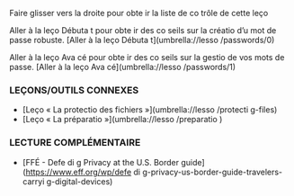 [Title]: # (Et mai
te
a
t ?)
[Order]: # (12)

Faire glisser vers la droite pour obte
ir la liste de co
trôle de cette leço


Aller à la leço
 Débuta
t pour obte
ir des co
seils sur la créatio
 d’u
 mot de passe robuste.
[Aller à la leço
 Débuta
t](umbrella://lesso
/passwords/0)

Aller à la leço
 Ava
cé pour obte
ir des co
seils sur la gestio
 de vos mots de passe.
[Aller à la leço
 Ava
cé](umbrella://lesso
/passwords/1)

### LEÇONS/OUTILS CONNEXES

* [Leço
 « La protectio
 des fichiers »](umbrella://lesso
/protecti
g-files)
* [Leço
 « La préparatio
 »](umbrella://lesso
/preparatio
)


### LECTURE COMPLÉMENTAIRE

* [FFÉ - Defe
di
g Privacy at the U.S. Border guide](https://www.eff.org/wp/defe
di
g-privacy-us-border-guide-travelers-carryi
g-digital-devices)